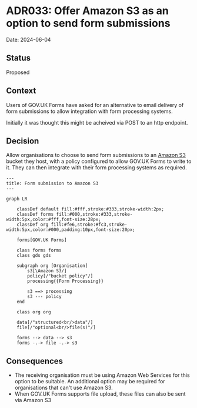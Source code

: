 # ADR033: Offer Amazon S3 as an option to send form submissions

Date: 2024-06-04

## Status

Proposed

## Context

Users of GOV.UK Forms have asked for an alternative to email delivery of form submissions to allow integration with form processing systems.

Initially it was thought this might be acheived via POST to an http endpoint.

## Decision

Allow organisations to choose to send form submissions to an [Amazon S3](https://aws.amazon.com/s3/) bucket they host, with a policy configured to allow GOV.UK Forms to write to it. They can then integrate with their form processing systems as required.

```mermaid
---
title: Form submission to Amazon S3
---

graph LR

    classDef default fill:#fff,stroke:#333,stroke-width:2px;
    classDef forms fill:#000,stroke:#333,stroke-width:5px,color:#fff,font-size:28px;
    classDef org fill:#fe6,stroke:#fc3,stroke-width:5px,color:#000,padding:10px,font-size:20px;

    forms[GOV.UK Forms]

    class forms forms
    class gds gds

    subgraph org [Organisation]
        s3[\Amazon S3/]
        policy[/"bucket policy"/]
        processing{{Form Processing}}

        s3 ==> processing
        s3 --- policy
    end
    
    class org org

    data[/"structured<br/>data"/]
    file[/"optional<br/>file(s)"/]

    forms --> data --> s3
    forms -.-> file -.-> s3

```

## Consequences

* The receiving organisation must be using Amazon Web Services for this option to be suitable. An additional option may be required for organisations that can't use Amazon S3.
* When GOV.UK Forms supports file upload, these files can also be sent via Amazon S3

